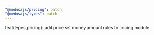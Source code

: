 ```yaml
---
"@medusajs/pricing": patch
"@medusajs/types": patch
---
```


feat(types,pricing): add price set money amount rules to pricing module
